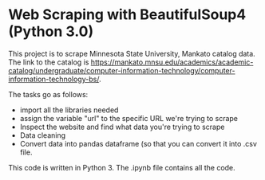 # Web Scraping with BeautifulSoup4 (Python 3.0)
This project is to scrape Minnesota State University, Mankato catalog data. The link to the catalog is https://mankato.mnsu.edu/academics/academic-catalog/undergraduate/computer-information-technology/computer-information-technology-bs/.

The tasks go as follows:
- import all the libraries needed
- assign the variable "url" to the specific URL we're trying to scrape
- Inspect the website and find what data you're trying to scrape
- Data cleaning
- Convert data into pandas dataframe (so that you can convert it into .csv file.

This code is written in Python 3. The .ipynb file contains all the code.

